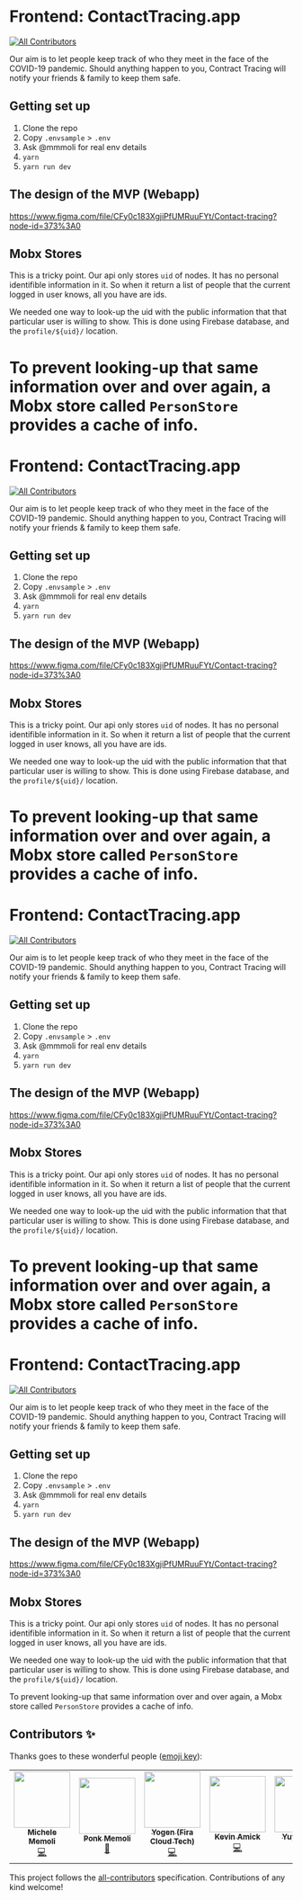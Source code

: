 # Frontend: ContactTracing.app
<!-- ALL-CONTRIBUTORS-BADGE:START - Do not remove or modify this section -->
[![All Contributors](https://img.shields.io/badge/all_contributors-1-orange.svg?style=flat-square)](#contributors-)
<!-- ALL-CONTRIBUTORS-BADGE:END -->

Our aim is to let people keep track of who they meet in the face of the COVID-19 pandemic. Should anything happen to you, Contract Tracing will notify your friends & family to keep them safe.

## Getting set up

1. Clone the repo
2. Copy `.envsample` > `.env`
3. Ask @mmmoli for real env details
4. `yarn`
5. `yarn run dev`

## The design of the MVP (Webapp)
https://www.figma.com/file/CFy0c183XgjiPfUMRuuFYt/Contact-tracing?node-id=373%3A0

## Mobx Stores
This is a tricky point. Our api only stores `uid` of nodes. It has no personal identifible information in it. So when it return a list of people that the current logged in user knows, all you have are ids.

We needed one way to look-up the uid with the public information that that particular user is willing to show. This is done using Firebase database, and the `profile/${uid}/` location.

To prevent looking-up that same information over and over again, a Mobx store called `PersonStore` provides a cache of info.
=======
# Frontend: ContactTracing.app
<!-- ALL-CONTRIBUTORS-BADGE:START - Do not remove or modify this section -->
[![All Contributors](https://img.shields.io/badge/all_contributors-1-orange.svg?style=flat-square)](#contributors-)
<!-- ALL-CONTRIBUTORS-BADGE:END -->

Our aim is to let people keep track of who they meet in the face of the COVID-19 pandemic. Should anything happen to you, Contract Tracing will notify your friends & family to keep them safe.

## Getting set up

1. Clone the repo
2. Copy `.envsample` > `.env`
3. Ask @mmmoli for real env details
4. `yarn`
5. `yarn run dev`

## The design of the MVP (Webapp)
https://www.figma.com/file/CFy0c183XgjiPfUMRuuFYt/Contact-tracing?node-id=373%3A0

## Mobx Stores
This is a tricky point. Our api only stores `uid` of nodes. It has no personal identifible information in it. So when it return a list of people that the current logged in user knows, all you have are ids.

We needed one way to look-up the uid with the public information that that particular user is willing to show. This is done using Firebase database, and the `profile/${uid}/` location.

To prevent looking-up that same information over and over again, a Mobx store called `PersonStore` provides a cache of info.
=======
# Frontend: ContactTracing.app
<!-- ALL-CONTRIBUTORS-BADGE:START - Do not remove or modify this section -->
[![All Contributors](https://img.shields.io/badge/all_contributors-1-orange.svg?style=flat-square)](#contributors-)
<!-- ALL-CONTRIBUTORS-BADGE:END -->

Our aim is to let people keep track of who they meet in the face of the COVID-19 pandemic. Should anything happen to you, Contract Tracing will notify your friends & family to keep them safe.

## Getting set up

1. Clone the repo
2. Copy `.envsample` > `.env`
3. Ask @mmmoli for real env details
4. `yarn`
5. `yarn run dev`

## The design of the MVP (Webapp)
https://www.figma.com/file/CFy0c183XgjiPfUMRuuFYt/Contact-tracing?node-id=373%3A0

## Mobx Stores
This is a tricky point. Our api only stores `uid` of nodes. It has no personal identifible information in it. So when it return a list of people that the current logged in user knows, all you have are ids.

We needed one way to look-up the uid with the public information that that particular user is willing to show. This is done using Firebase database, and the `profile/${uid}/` location.

To prevent looking-up that same information over and over again, a Mobx store called `PersonStore` provides a cache of info.
=======
# Frontend: ContactTracing.app
<!-- ALL-CONTRIBUTORS-BADGE:START - Do not remove or modify this section -->
[![All Contributors](https://img.shields.io/badge/all_contributors-1-orange.svg?style=flat-square)](#contributors-)
<!-- ALL-CONTRIBUTORS-BADGE:END -->

Our aim is to let people keep track of who they meet in the face of the COVID-19 pandemic. Should anything happen to you, Contract Tracing will notify your friends & family to keep them safe.

## Getting set up

1. Clone the repo
2. Copy `.envsample` > `.env`
3. Ask @mmmoli for real env details
4. `yarn`
5. `yarn run dev`

## The design of the MVP (Webapp)
https://www.figma.com/file/CFy0c183XgjiPfUMRuuFYt/Contact-tracing?node-id=373%3A0

## Mobx Stores
This is a tricky point. Our api only stores `uid` of nodes. It has no personal identifible information in it. So when it return a list of people that the current logged in user knows, all you have are ids.

We needed one way to look-up the uid with the public information that that particular user is willing to show. This is done using Firebase database, and the `profile/${uid}/` location.

To prevent looking-up that same information over and over again, a Mobx store called `PersonStore` provides a cache of info.

## Contributors ✨

Thanks goes to these wonderful people ([emoji key](https://allcontributors.org/docs/en/emoji-key)):

<!-- ALL-CONTRIBUTORS-LIST:START - Do not remove or modify this section -->
<!-- prettier-ignore-start -->
<!-- markdownlint-disable -->
<table>
  <tr>
    <td align="center"><a href="http://100shapes.com"><img src="https://avatars2.githubusercontent.com/u/46807?v=4" width="100px;" alt=""/><br /><sub><b>Michele Memoli</b></sub></a><br /><a href="https://github.com/ContactTracing-app/Frontend/commits?author=mmmoli" title="Code">💻</a></td>
    <td align="center"><a href="http://architracker.co"><img src="https://avatars3.githubusercontent.com/u/25208986?v=4" width="100px;" alt=""/><br /><sub><b>Ponk Memoli</b></sub></a><br /><a href="#design-pongponk" title="Design">🎨</a></td>
    <td align="center"><a href="https://github.com/firacloudtech"><img src="https://avatars0.githubusercontent.com/u/54759476?v=4" width="100px;" alt=""/><br /><sub><b>Yogen (Fira Cloud Tech)</b></sub></a><br /><a href="https://github.com/ContactTracing-app/Frontend/commits?author=firacloudtech" title="Code">💻</a></td>
    <td align="center"><a href="https://github.com/kevinamick"><img src="https://avatars1.githubusercontent.com/u/15185225?v=4" width="100px;" alt=""/><br /><sub><b>Kevin Amick</b></sub></a><br /><a href="https://github.com/ContactTracing-app/Frontend/commits?author=kevinamick" title="Code">💻</a></td>
    <td align="center"><a href="http://www.cactice.com/"><img src="https://avatars0.githubusercontent.com/u/14835424?v=4" width="100px;" alt=""/><br /><sub><b>Yuya Kanai</b></sub></a><br /><a href="https://github.com/ContactTracing-app/Frontend/commits?author=Cactice" title="Code">💻</a></td>
  </tr>
</table>

<!-- markdownlint-enable -->
<!-- prettier-ignore-end -->
<!-- ALL-CONTRIBUTORS-LIST:END -->

This project follows the [all-contributors](https://github.com/all-contributors/all-contributors) specification. Contributions of any kind welcome!